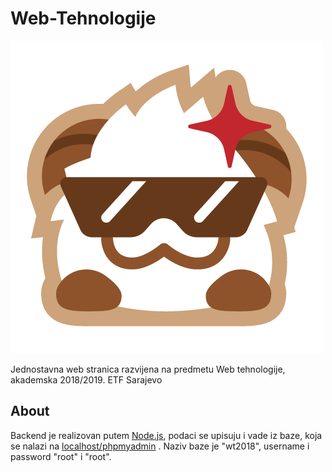 # Web-Tehnologije

![Alt][text]

[text]: /static/logo.png "Logo"

Jednostavna web stranica razvijena na predmetu Web tehnologije, akademska 2018/2019. ETF Sarajevo

## About

Backend je realizovan putem [Node.js](https://nodejs.org/en/), podaci se upisuju i vade iz baze, koja se nalazi na [localhost/phpmyadmin](localhost/phpmyadmin) . Naziv baze je "wt2018", username i password "root" i "root".

